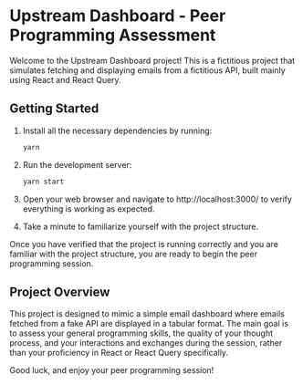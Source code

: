 # Upstream Dashboard - Peer Programming Assessment

Welcome to the Upstream Dashboard project! This is a fictitious project that simulates fetching and displaying emails from a fictitious API, built mainly using React and React Query.

## Getting Started

1. Install all the necessary dependencies by running:

   ```bash
   yarn
   ```

2. Run the development server:

   ```bash
   yarn start
   ```

3. Open your web browser and navigate to http://localhost:3000/ to verify everything is working as expected.

4. Take a minute to familiarize yourself with the project structure.

Once you have verified that the project is running correctly and you are familiar with the project structure, you are ready to begin the peer programming session.

## Project Overview

This project is designed to mimic a simple email dashboard where emails fetched from a fake API are displayed in a tabular format. The main goal is to assess your general programming skills, the quality of your thought process, and your interactions and exchanges during the session, rather than your proficiency in React or React Query specifically.

Good luck, and enjoy your peer programming session!
